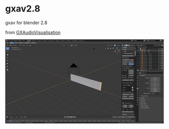 # gxav2.8
gxav for blender 2.8

from [GXAudioVisualisation](https://github.com/gethiox/GXAudioVisualisation)

![](sound.png)
